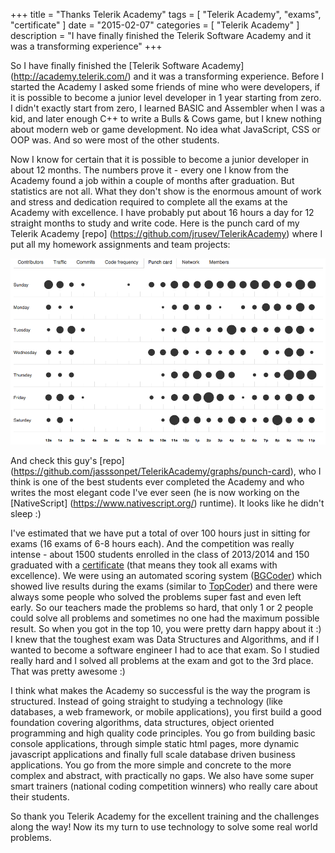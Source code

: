 +++
title = "Thanks Telerik Academy"
tags = [
    "Telerik Academy",
    "exams",
    "certificate"
]
date = "2015-02-07"
categories = [
    "Telerik Academy"
]
description = "I have finally finished the Telerik Software Academy and it was a transforming experience"
+++

So I have finally finished the [Telerik Software Academy]
(http://academy.telerik.com/) and it was a transforming experience. Before I
started the Academy I asked some friends of mine who were developers, if it is
possible to become a junior level developer in 1 year starting from zero. I
didn't exactly start from zero, I learned BASIC and Assembler when I was a kid,
and later enough C++ to write a Bulls & Cows game, but I knew nothing about
modern web or game development. No idea what JavaScript, CSS or OOP was. And so
were most of the other students.

Now I know for certain that it is possible to become a junior developer in about
12 months. The numbers prove it - every one I know from the Academy found a job
within a couple of months after graduation. But statistics are not all. What
they don't show is the enormous amount of work and stress and dedication
required to complete all the exams at the Academy with excellence. I have
probably put about 16 hours a day for 12 straight months to study and write code.
Here is the punch card of my Telerik Academy [repo]
(https://github.com/jrusev/TelerikAcademy) where I put all my homework
assignments and team projects:

![Punch Card](/img/punch-card.png)
<!-- {{< figure src="/img/punch-card.png" >}} -->

And check this guy's [repo]
(https://github.com/jasssonpet/TelerikAcademy/graphs/punch-card), who I think is
one of the best students ever completed the Academy and who writes the most
elegant code I've ever seen (he is now working on the [NativeScript]
(https://www.nativescript.org/) runtime). It looks like he didn't sleep :)

I've estimated that we have put a total of over 100 hours just in sitting for
exams (16 exams of 6-8 hours each). And the competition was really intense -
about 1500 students enrolled in the class of 2013/2014 and 150 graduated with a [certificate](http://telerikacademy.com/Certificates/View/930/bee16b8e) (that
means they took all exams with excellence). We were using an automated scoring
system ([BGCoder](http://bgcoder.com/)) which showed live results during the
exams (similar to [TopCoder](http://www.topcoder.com/)) and there were always
some people who solved the problems super fast and even left early. So our
teachers made the problems so hard, that only 1 or 2 people could solve all
problems and sometimes no one had the maximum possible result. So when you got
in the top 10, you were pretty darn happy about it :) I knew that the toughest
exam was Data Structures and Algorithms, and if I wanted to become a software
engineer I had to ace that exam. So I studied really hard and I solved all
problems at the exam and got to the 3rd place. That was pretty awesome :)

I think what makes the Academy so successful is the way the program is
structured. Instead of going straight to studying a technology (like databases,
a web framework, or mobile applications), you first build a good foundation
covering algorithms, data structures, object oriented programming and high
quality code principles. You go from building basic console applications,
through simple static html pages, more dynamic javascript applications and
finally full scale database driven business applications. You go from the more
simple and concrete to the more complex and abstract, with practically no gaps.
We also have some super smart trainers (national coding competition winners) who
really care about their students.

So thank you Telerik Academy for the excellent training and the challenges along
the way! Now its my turn to use technology to solve some real world problems.
